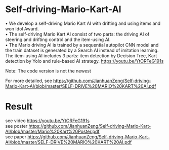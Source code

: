 # Self-driving-Mario-Kart-AI

• We develop a self-driving Mario Kart AI with drifting and using items and won Idol Award.<br/>
• The self-driving Mario Kart AI consist of two parts: the driving AI of steering and drifting control and the
item-using AI.<br/>
• The Mario driving AI is trained by a sequential autopilot CNN model and the train dataset is generated by
a Search AI instead of imitation learning. The item-using AI includes 3 parts: item detection by Decision
Tree, Kart detection by Yolo and rule-based AI strategy. https://youtu.be/YtORFeG191s<br/>

Note: The code version is not the newest<br/>

For more detailed, see https://github.com/JianhuanZeng/Self-driving-Mario-Kart-AI/blob/master/SELF-DRIVE%20MARIO%20KART%20AI.pdf

# Result

see video https://youtu.be/YtORFeG191s<br/>
see poster https://github.com/JianhuanZeng/Self-driving-Mario-Kart-AI/blob/master/Mario%20Kart%20Poster.pdf<br/>
see paper https://github.com/JianhuanZeng/Self-driving-Mario-Kart-AI/blob/master/SELF-DRIVE%20MARIO%20KART%20AI.pdf
